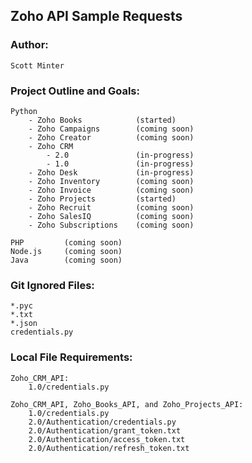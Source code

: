 ## Zoho API Sample Requests

### Author:

    Scott Minter

### Project Outline and Goals:

    Python
        - Zoho Books            (started)
        - Zoho Campaigns        (coming soon)
        - Zoho Creator          (coming soon)
        - Zoho CRM
            - 2.0               (in-progress)
            - 1.0               (in-progress)
        - Zoho Desk             (in-progress)
        - Zoho Inventory        (coming soon)
        - Zoho Invoice          (coming soon)
        - Zoho Projects         (started)
        - Zoho Recruit          (coming soon)
        - Zoho SalesIQ          (coming soon)
        - Zoho Subscriptions    (coming soon)
    
    PHP         (coming soon)
    Node.js     (coming soon)
    Java        (coming soon)

### Git Ignored Files:

    *.pyc
    *.txt
    *.json
    credentials.py

### Local File Requirements:

    Zoho_CRM_API:
        1.0/credentials.py

    Zoho_CRM_API, Zoho_Books_API, and Zoho_Projects_API:
        1.0/credentials.py
        2.0/Authentication/credentials.py
        2.0/Authentication/grant_token.txt
        2.0/Authentication/access_token.txt
        2.0/Authentication/refresh_token.txt